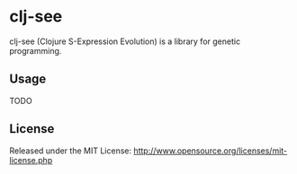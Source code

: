 # clj-see

clj-see (Clojure S-Expression Evolution) is a library for genetic programming.

## Usage

TODO

## License

Released under the MIT License:
<http://www.opensource.org/licenses/mit-license.php>
